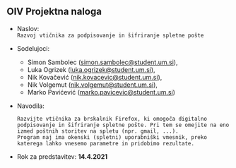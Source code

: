 OIV Projektna naloga
---
- Naslov:  
    `Razvoj vtičnika za podpisovanje in šifriranje spletne pošte`

- Sodelujoci: 
    * Simon Sambolec (simon.sambolec@student.um.si),
    * Luka Ogrizek (luka.ogrizek@student.um.si),
    * Nik Kovačević (nik.kovacevic@student.um.si),
    * Nik Volgemut (nik.volgemut@student.um.si),
    * Marko Pavićević (marko.pavicevic@student.um.si)
  
- Navodila:
  ```
  Razvijte vtičnika za brskalnik Firefox, ki omogoča digitalno podpisovanje in šifriranje spletne pošte. Pri tem se omejite na eno izmed poštnih storitev na spletu (npr. gmail, ...).
  Program naj ima okenski (spletni) uporabniški vmesnik, preko katerega lahko vnesemo parametre in pridobimo rezultate.
  ```
  
- Rok za predstavitev: **14.4.2021**
